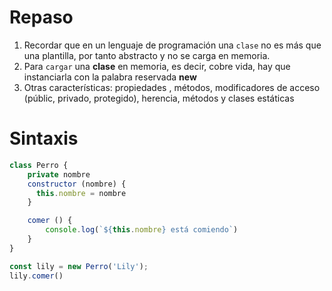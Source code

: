 # Repaso

1. Recordar que en un lenguaje de programación una `clase` no es más que una plantilla, por tanto abstracto y no se carga en memoria.
2. Para `cargar` una **clase** en memoria, es decir, cobre vida, hay que instanciarla con la palabra reservada **new**
3. Otras características: propiedades , métodos, modificadores de acceso (públic, privado, protegido), herencia, métodos y clases estáticas

# Sintaxis

```js
class Perro {
    private nombre
    constructor (nombre) {
      this.nombre = nombre
    }

    comer () {
        console.log(`${this.nombre} está comiendo`)
    }
}

const lily = new Perro('Lily');
lily.comer()
```

